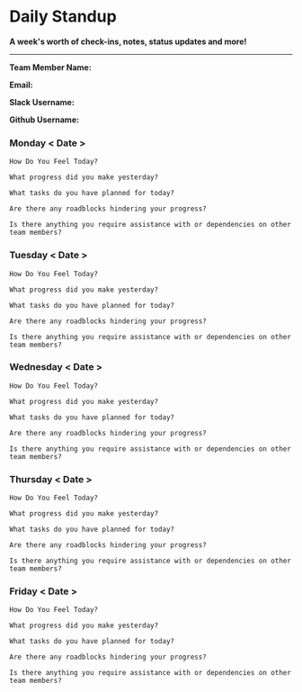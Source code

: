 # Daily Standup
**A week's worth of check-ins, notes, status updates and more!**
***

**Team Member Name:**

**Email:**

**Slack Username:**

**Github Username:**

### Monday < Date >
```
How Do You Feel Today?

What progress did you make yesterday?

What tasks do you have planned for today?

Are there any roadblocks hindering your progress?

Is there anything you require assistance with or dependencies on other team members?
```

### Tuesday < Date >
```
How Do You Feel Today?

What progress did you make yesterday?

What tasks do you have planned for today?

Are there any roadblocks hindering your progress?

Is there anything you require assistance with or dependencies on other team members?

```

### Wednesday < Date >
```
How Do You Feel Today?

What progress did you make yesterday?

What tasks do you have planned for today?

Are there any roadblocks hindering your progress?

Is there anything you require assistance with or dependencies on other team members?

```

### Thursday < Date >
```
How Do You Feel Today?

What progress did you make yesterday?

What tasks do you have planned for today?

Are there any roadblocks hindering your progress?

Is there anything you require assistance with or dependencies on other team members?

```

### Friday < Date >
```
How Do You Feel Today?

What progress did you make yesterday?

What tasks do you have planned for today?

Are there any roadblocks hindering your progress?

Is there anything you require assistance with or dependencies on other team members?

```

